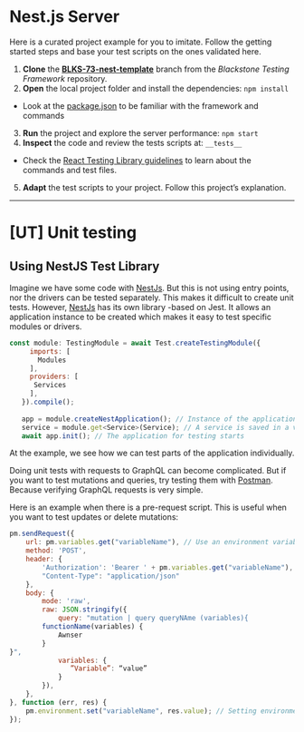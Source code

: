 # Nest.js Server

Here is a curated project example for you to imitate. Follow the getting started steps and base your test scripts on the ones validated here.

1. **Clone** the [**BLKS-73-nest-template**](https://bitbucket.org/blackstone_studio/blackstone-testing-framework/src/ace987326f3b77917bee78a6918c2e092f69c5f0/?at=feature%2FBLKS-73-nest-template) branch from the *Blackstone Testing Framework* repository.
2. **Open** the local project folder and install the dependencies: `npm install`
- Look at the [package.json](https://bitbucket.org/blackstone_studio/blackstone-testing-framework/src/ace987326f3b77917bee78a6918c2e092f69c5f0/package.json?at=feature%2FBLKS-73-nest-template) to be familiar with the framework and commands
3. **Run** the project and explore the server performance: `npm start`
4. **Inspect** the code and review the tests scripts at: `__tests__`
- Check the [React Testing Library guidelines](https://blackstonestudio.atlassian.net/wiki/spaces/TF/pages/475561985/Introduction+to+our+testing+stack#React-Testing-Library) to learn about the commands and test files.
5. **Adapt** the test scripts to your project. Follow this project’s explanation.


---

# [UT] Unit testing

## Using NestJS Test Library

Imagine we have some code with [NestJs](https://blackstonestudio.atlassian.net/wiki/spaces/TF/pages/475561985/Introduction+to+our+testing+stack#Nest-(Automated-Testing)). But this is not using entry points, nor the drivers can be tested separately. This makes it difficult to create unit tests. However, [NestJs](https://blackstonestudio.atlassian.net/wiki/spaces/TF/pages/475561985/Introduction+to+our+testing+stack#Nest-(Automated-Testing)) has its own library -based on Jest. It allows an application instance to be created which makes it easy to test specific modules or drivers.

```javascript 
const module: TestingModule = await Test.createTestingModule({
     imports: [
       Modules
     ],
     providers: [
	  Services
     ],
   }).compile();
 
   app = module.createNestApplication(); // Instance of the application is created
   service = module.get<Service>(Service); // A service is saved in a variable
   await app.init(); // The application for testing starts

```

At the example, we see how we can test parts of the application individually.

Doing unit tests with requests to GraphQL can become complicated. But if you want to test mutations and queries, try testing them with [Postman](https://blackstonestudio.atlassian.net/wiki/spaces/TF/pages/475561985/Introduction+to+our+testing+stack#Postman-%E2%80%93-Newman). Because verifying GraphQL requests is very simple. 

Here is an example when there is a pre-request script. This is useful when you want to test updates or delete mutations:

```javascript 
pm.sendRequest({
    url: pm.variables.get("variableName"), // Use an environment variable
    method: 'POST',
    header: {
        'Authorization': 'Bearer ' + pm.variables.get("variableName"), 
        "Content-Type": "application/json"
    },
    body: {
        mode: 'raw',
        raw: JSON.stringify({
            query: "mutation | query queryNAme (variables){
	    functionName(variables) {
	        Awnser
    	}
}",
            variables: {
               ”Variable”: “value”
            }
        }),
    },
}, function (err, res) {
    pm.environment.set("variableName", res.value); // Setting environment variable
});

```


